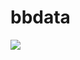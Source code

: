 # bbdata

<a href="https://gtce.itsvg.in/"><img src="https://gtce.itsvg.in/api?username=hokmtsz&theme=nord&icon=&time=true&response=true&border=true"/></a>

